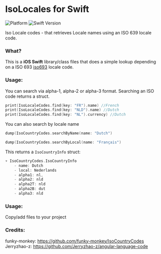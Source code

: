 # IsoLocales for Swift
![Platform](https://img.shields.io/cocoapods/p/Typist.svg?style=flat)
![Swift Version](https://img.shields.io/badge/swift-4.0-orange.svg?style=flat)

Iso Locale codes - that retrieves Locale names using an ISO 639 locale code.

### What?
This is a **iOS Swift** library/class  files that does a simple lookup depending on a ISO 693 [iso693](https://en.wikipedia.org/wiki/ISO_639 "iso693") locale code.

### Usage:

You can search via alpha-1, alpha-2 or alpha-3 format. 
Searching an ISO code returns a struct. 

```swift
print(IsoLocaleCodes.find(key: "FR").name) //French
print(IsoLocaleCodes.find(key: "NLD").name) //Dutch
print(IsoLocaleCodes.find(key: "NL").currency) //Dutch
```

You can also search by locale name
```swift
dump(IsoCountryCodes.searchByName(name: "Dutch")

dump(IsoCountryCodes.searchByLocal(name: "Français")
```
This returns a `IsoCountryInfo` struct:
```swift
▿ IsoCountryCodes.IsoCountryInfo
    - name: Dutch
    - local: Nederlands
    - alpha1: nl,
    - alpha2: nld
    - alpha2T: nld
    - alpha2B: dut
    - alpha3: nld
```

### Usage:

Copy/add files to your project

### Credits:

funky-monkey: https://github.com/funky-monkey/IsoCountryCodes
Jerryzhao-z: https://github.com/Jerryzhao-z/angular-language-code